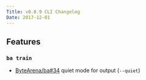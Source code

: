 ```yaml
---
Title: v0.0.9 CLI Changelog
Date: 2017-12-01
---
```


## Features

### `ba train`

- [ByteArena/ba#34](https://github.com/ByteArena/ba/pull/34) quiet mode for output (`--quiet`)
